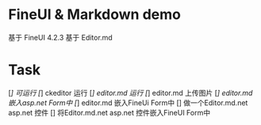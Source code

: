 ﻿FineUI & Markdown demo
=================
基于 FineUI 4.2.3
基于 Editor.md


Task
=================
[*] 可运行
[*] ckeditor 运行
[*] editor.md 运行
[*] editor.md 上传图片
[*] editor.md 嵌入asp.net Form中
[*] editor.md 嵌入FineUi Form中
[] 做一个Editor.md.net asp.net 控件
[] 将Editor.md.net asp.net 控件嵌入FineUI Form中


